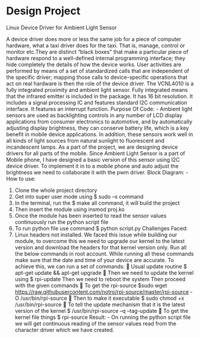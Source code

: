 # Design Project
Linux Device Driver for Ambient Light Sensor

A device driver does more or less the same job for a piece of computer hardware, what a taxi driver does for the taxi. That is, manage, control or monitor etc.They are distinct “black boxes” that make a particular piece of hardware respond to a well-defined internal programming interface; they hide completely the details of how the device works. User activities are performed by means of a set of standardized calls that are independent of the specific driver; mapping those calls to device-specific operations that act on real hardware is then the role of the device driver.
The VCNL4010 is a fully integrated proximity and ambient light sensor. Fully integrated means that the infrared emitter is included in the package. It has 16 bit resolution. It includes a signal processing IC and features standard I2C communication interface. It features an interrupt function.
Purpose Of Code: -
Ambient light sensors are used as backlighting controls in any number of LCD display applications from consumer electronics to automotive, and by automatically adjusting display brightness, they can conserve battery life, which is a key benefit in mobile device applications. In addition, these sensors work well in all kinds of light sources from natural sunlight to fluorescent and incandescent lamps.
As a part of the project, we are designing device drivers for all parts of the mobile. Since Ambient Light Sensor is a part of Mobile phone, I have designed a basic version of this sensor using I2C device driver. To implement it in to a mobile
phone and auto adjust the brightness we need to collaborate it with the pwm driver.
Block Diagram: -
How to use:
1. Clone the whole project directory
2. Get into super user mode using $ sudo –s command
3. In the terminal, run the $ make all command, it will build the project
4. Then insert the module using insmod proj.ko
5. Once the module has been inserted to read the sensor values continuously run the python script file
6. To run python file use command $ python script.py
Challenges Faced:
1. Linux headers not installed. We faced this issue while building our module, to overcome this we need to upgrade our kernel to the latest version and download the headers for that kernel version only.
Run all the below commands in root account.
While running all these commands make sure that the date and time of your device are accurate.
To achieve this, we can run a set of commands:
 Usual update routine
$ apt-get update && apt-get upgrade
 Then we need to update the kernel using
$ rpi-update
Then we need to reboot the system
Then proceed with the given commands
 To get the rpi-source
$sudo wget https://raw.githubusercontent.com/notro/rpi-source/master/rpi-source -O /usr/bin/rpi-source
 Then to make it executable
$ sudo chmod +x /usr/bin/rpi-source
 To tell the update mechanism that it is the latest version of the kernel
$ /usr/bin/rpi-source –q –tag-update
 To get the kernel file things
$ rpi-source
Result: -
On running the python script file we will get continuous reading of the sensor values read from the character driver which we have created.
